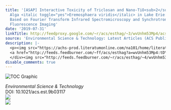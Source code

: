 ```yaml
---
title: '[ASAP] Interactive Toxicity of Triclosan and Nano-TiO<sub>2</sub> to Green
  Alga <italic toggle="yes">Eremosphaera viridis</italic> in Lake Erie: A New Perspective
  Based on Fourier Transform Infrared Spectromicroscopy and Synchrotron-Based X-ray
  Fluorescence Imaging'
date: '2019-07-31'
linkTitle: http://feedproxy.google.com/~r/acs/esthag/~3/wvUnhm53Mp4/acs.est.9b03117
source: 'Environmental Science & Technology: Latest Articles (ACS Publications)'
description: |-
  <p><img src="https://achs-prod.literatumonline.com/na101/home/literatum/publisher/achs/journals/content/esthag/0/esthag.ahead-of-print/acs.est.9b03117/20190731/images/medium/es-2019-03117t_0006.gif" alt="TOC Graphic"/></p><div><cite>Environmental Science & Technology</cite></div><div>DOI: 10.1021/acs.est.9b03117</div><div class="feedflare">
  <a href="http://feeds.feedburner.com/~ff/acs/esthag?a=wvUnhm53Mp4:tDY4h_y8BqY:yIl2AUoC8zA"><img src="http://feeds.feedburner.com/~ff/acs/esthag?d=yIl2AUoC8zA" border="0"></img></a>
  </div><img src="http://feeds.feedburner.com/~r/acs/esthag/~4/wvUnhm53Mp4" ...
disable_comments: true
---
```

<p><img src="https://achs-prod.literatumonline.com/na101/home/literatum/publisher/achs/journals/content/esthag/0/esthag.ahead-of-print/acs.est.9b03117/20190731/images/medium/es-2019-03117t_0006.gif" alt="TOC Graphic"/></p><div><cite>Environmental Science & Technology</cite></div><div>DOI: 10.1021/acs.est.9b03117</div><div class="feedflare">
<a href="http://feeds.feedburner.com/~ff/acs/esthag?a=wvUnhm53Mp4:tDY4h_y8BqY:yIl2AUoC8zA"><img src="http://feeds.feedburner.com/~ff/acs/esthag?d=yIl2AUoC8zA" border="0"></img></a>
</div><img src="http://feeds.feedburner.com/~r/acs/esthag/~4/wvUnhm53Mp4" ...